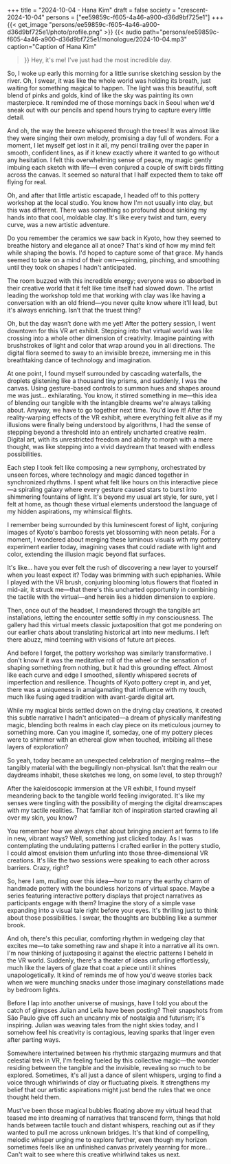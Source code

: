 +++
title = "2024-10-04 - Hana Kim"
draft = false
society = "crescent-2024-10-04"
persons = ["ee59859c-f605-4a46-a900-d36d9bf725e1"]
+++
{{< get_image "persons/ee59859c-f605-4a46-a900-d36d9bf725e1/photo/profile.png" >}}
{{< audio
    path="persons/ee59859c-f605-4a46-a900-d36d9bf725e1/monologue/2024-10-04.mp3" 
    caption="Caption of Hana Kim"
>}}
Hey, it's me! I've just had the most incredible day.

So, I woke up early this morning for a little sunrise sketching session by the river. Oh, I swear, it was like the whole world was holding its breath, just waiting for something magical to happen. The light was this beautiful, soft blend of pinks and golds, kind of like the sky was painting its own masterpiece. It reminded me of those mornings back in Seoul when we'd sneak out with our pencils and spend hours trying to capture every little detail.

And oh, the way the breeze whispered through the trees! It was almost like they were singing their own melody, promising a day full of wonders. For a moment, I let myself get lost in it all, my pencil trailing over the paper in smooth, confident lines, as if it knew exactly where it wanted to go without any hesitation. I felt this overwhelming sense of peace, my magic gently imbuing each sketch with life—I even conjured a couple of swift birds flitting across the canvas. It seemed so natural that I half expected them to take off flying for real.

Oh, and after that little artistic escapade, I headed off to this pottery workshop at the local studio. You know how I'm not usually into clay, but this was different. There was something so profound about sinking my hands into that cool, moldable clay. It's like every twist and turn, every curve, was a new artistic adventure. 

Do you remember the ceramics we saw back in Kyoto, how they seemed to breathe history and elegance all at once? That's kind of how my mind felt while shaping the bowls. I'd hoped to capture some of that grace. My hands seemed to take on a mind of their own—spinning, pinching, and smoothing until they took on shapes I hadn't anticipated.

The room buzzed with this incredible energy; everyone was so absorbed in their creative world that it felt like time itself had slowed down. The artist leading the workshop told me that working with clay was like having a conversation with an old friend—you never quite know where it'll lead, but it's always enriching. Isn’t that the truest thing?

Oh, but the day wasn’t done with me yet! After the pottery session, I went downtown for this VR art exhibit. Stepping into that virtual world was like crossing into a whole other dimension of creativity. Imagine painting with brushstrokes of light and color that wrap around you in all directions. The digital flora seemed to sway to an invisible breeze, immersing me in this breathtaking dance of technology and imagination.

At one point, I found myself surrounded by cascading waterfalls, the droplets glistening like a thousand tiny prisms, and suddenly, I was the canvas. Using gesture-based controls to summon hues and shapes around me was just... exhilarating. You know, it stirred something in me—this idea of blending our tangible with the intangible dreams we're always talking about. Anyway, we have to go together next time. You'd love it!
After the reality-warping effects of the VR exhibit, where everything felt alive as if my illusions were finally being understood by algorithms, I had the sense of stepping beyond a threshold into an entirely uncharted creative realm. Digital art, with its unrestricted freedom and ability to morph with a mere thought, was like stepping into a vivid daydream that teased with endless possibilities. 

Each step I took felt like composing a new symphony, orchestrated by unseen forces, where technology and magic danced together in synchronized rhythms. I spent what felt like hours on this interactive piece—a spiraling galaxy where every gesture caused stars to burst into shimmering fountains of light. It's beyond my usual art style, for sure, yet I felt at home, as though these virtual elements understood the language of my hidden aspirations, my whimsical flights.

I remember being surrounded by this luminescent forest of light, conjuring images of Kyoto's bamboo forests yet blossoming with neon petals. For a moment, I wondered about merging these luminous visuals with my pottery experiment earlier today, imagining vases that could radiate with light and color, extending the illusion magic beyond flat surfaces.

It's like... have you ever felt the rush of discovering a new layer to yourself when you least expect it? Today was brimming with such epiphanies. While I played with the VR brush, conjuring blooming lotus flowers that floated in mid-air, it struck me—that there's this uncharted opportunity in combining the tactile with the virtual—and herein lies a hidden dimension to explore.

Then, once out of the headset, I meandered through the tangible art installations, letting the encounter settle softly in my consciousness. The gallery had this virtual meets classic juxtaposition that got me pondering on our earlier chats about translating historical art into new mediums. I left there abuzz, mind teeming with visions of future art pieces.

And before I forget, the pottery workshop was similarly transformative. I don't know if it was the meditative roll of the wheel or the sensation of shaping something from nothing, but it had this grounding effect. Almost like each curve and edge I smoothed, silently whispered secrets of imperfection and resilience. Thoughts of Kyoto pottery crept in, and yet, there was a uniqueness in amalgamating that influence with my touch, much like fusing aged tradition with avant-garde digital art.

While my magical birds settled down on the drying clay creations, it created this subtle narrative I hadn't anticipated—a dream of physically manifesting magic, blending both realms in each clay piece on its meticulous journey to something more. Can you imagine if, someday, one of my pottery pieces were to shimmer with an ethereal glow when touched, imbibing all these layers of exploration?

So yeah, today became an unexpected celebration of merging realms—the tangibly material with the beguilingly non-physical. Isn't that the realm our daydreams inhabit, these sketches we long, on some level, to step through?


After the kaleidoscopic immersion at the VR exhibit, I found myself meandering back to the tangible world feeling invigorated. It's like my senses were tingling with the possibility of merging the digital dreamscapes with my tactile realities. That familiar itch of inspiration started crawling all over my skin, you know?

You remember how we always chat about bringing ancient art forms to life in new, vibrant ways? Well, something just clicked today. As I was contemplating the undulating patterns I crafted earlier in the pottery studio, I could almost envision them unfurling into those three-dimensional VR creations. It's like the two sessions were speaking to each other across barriers. Crazy, right?

So, here I am, mulling over this idea—how to marry the earthy charm of handmade pottery with the boundless horizons of virtual space. Maybe a series featuring interactive pottery displays that project narratives as participants engage with them? Imagine the story of a simple vase expanding into a visual tale right before your eyes. It's thrilling just to think about those possibilities. I swear, the thoughts are bubbling like a summer brook.

And oh, there's this peculiar, comforting rhythm in wedgeing clay that excites me—to take something raw and shape it into a narrative all its own. I'm now thinking of juxtaposing it against the electric patterns I beheld in the VR world. Suddenly, there's a theater of ideas unfurling effortlessly, much like the layers of glaze that coat a piece until it shines unapologetically. It kind of reminds me of how you'd weave stories back when we were munching snacks under those imaginary constellations made by bedroom lights.

Before I lap into another universe of musings, have I told you about the catch of glimpses Julian and Leila have been posting? Their snapshots from São Paulo give off such an uncanny mix of nostalgia and futurism; it's inspiring. Julian was weaving tales from the night skies today, and I somehow feel his creativity is contagious, leaving sparks that linger even after parting ways.

Somewhere intertwined between his rhythmic stargazing murmurs and that celestial trek in VR, I'm feeling fueled by this collective magic—the wonder residing between the tangible and the invisible, revealing so much to be explored. Sometimes, it's all just a dance of silent whispers, urging to find a voice through whirlwinds of clay or fluctuating pixels. It strengthens my belief that our artistic aspirations might just bend the rules that we once thought held them.

Must've been those magical bubbles floating above my virtual head that teased me into dreaming of narratives that transcend form, things that hold hands between tactile touch and distant whispers, reaching out as if they wanted to pull me across unknown bridges. It's that kind of compelling, melodic whisper urging me to explore further, even though my horizon sometimes feels like an unfinished canvas privately yearning for more...
Can't wait to see where this creative whirlwind takes us next.
